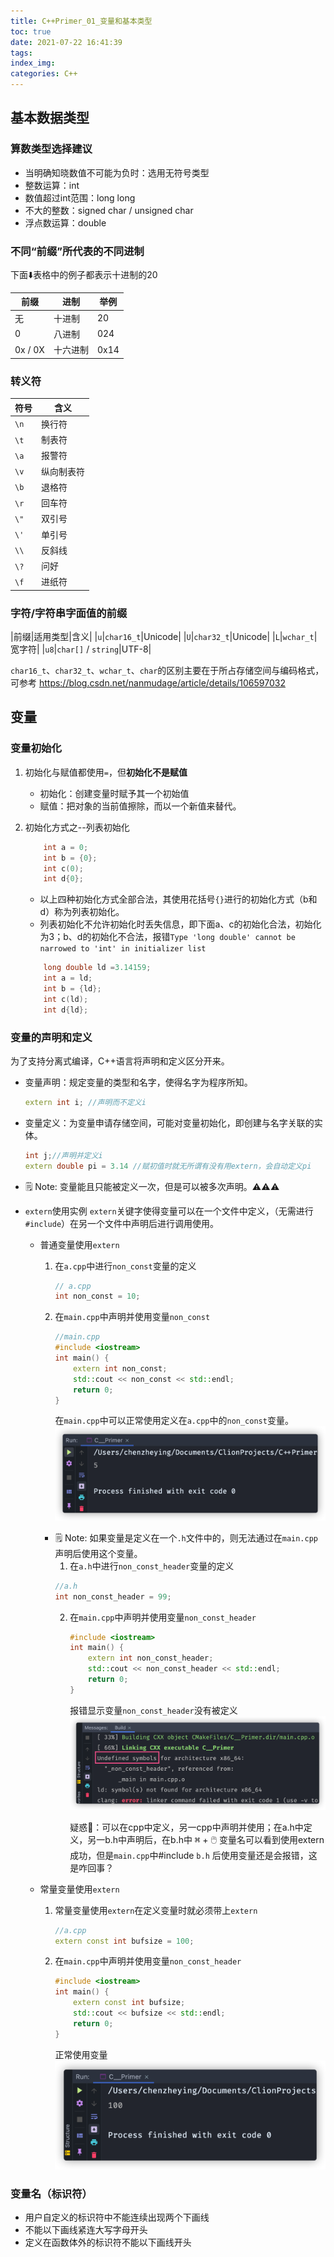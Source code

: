 ```yaml
---
title: C++Primer_01_变量和基本类型
toc: true
date: 2021-07-22 16:41:39
tags:
index_img:
categories: C++
---
```

## 基本数据类型
### 算数类型选择建议
- 当明确知晓数值不可能为负时：选用无符号类型
- 整数运算：int
- 数值超过int范围：long long
- 不大的整数：signed char / unsigned char
- 浮点数运算：double

### 不同“前缀”所代表的不同进制

下面⬇️表格中的例子都表示十进制的20

|前缀|进制|举例|
|-----|--------|---|
|无|十进制|20|
|0|八进制|024|
|0x / 0X|十六进制|0x14|

### 转义符
|符号|含义|
|---|----|
|`\n`|换行符|
|`\t`|制表符|
|`\a`|报警符|
|`\v`|纵向制表符|
|`\b`|退格符|
|`\r`|回车符|
|`\"`|双引号|
|`\'`|单引号|
|`\\`|反斜线|
|`\?`|问好|
|`\f`|进纸符|

### 字符/字符串字面值的前缀

|前缀|适用类型|含义|
|`u`|`char16_t`|Unicode|
|`U`|`char32_t`|Unicode|
|`L`|`wchar_t`|宽字符|
|`u8`|`char[]` / `string`|UTF-8|

`char16_t`、`char32_t`、`wchar_t`、`char`的区别主要在于所占存储空间与编码格式，可参考 https://blog.csdn.net/nanmudage/article/details/106597032


## 变量
### 变量初始化
1. 初始化与赋值都使用`=`，但**初始化不是赋值**
   - 初始化：创建变量时赋予其一个初始值
   - 赋值：把对象的当前值擦除，而以一个新值来替代。
2. 初始化方式之--列表初始化
    ```cpp
        int a = 0;
        int b = {0};
        int c(0);
        int d{0};
    ```

   - 以上四种初始化方式全部合法，其使用花括号`{}`进行的初始化方式（b和d）称为列表初始化。
   - 列表初始化不允许初始化时丢失信息，即下面a、c的初始化合法，初始化为3；b、d的初始化不合法，报错`Type 'long double' cannot be narrowed to 'int' in initializer list`

    ```cpp
        long double ld =3.14159;
        int a = ld;
        int b = {ld};
        int c(ld);
        int d{ld};
    ```

### 变量的声明和定义
为了支持分离式编译，C++语言将声明和定义区分开来。
- 变量声明：规定变量的类型和名字，使得名字为程序所知。
    ```cpp
    extern int i; //声明而不定义i
    ```
- 变量定义：为变量申请存储空间，可能对变量初始化，即创建与名字关联的实体。
    ```cpp
    int j;//声明并定义i
    extern double pi = 3.14 //赋初值时就无所谓有没有用extern，会自动定义pi
    ```
- 🗒️ Note: 变量能且只能被定义一次，但是可以被多次声明。⚠️⚠️⚠️  

- `extern`使用实例
`extern`关键字使得变量可以在一个文件中定义，（无需进行`#include`）在另一个文件中声明后进行调用使用。
  - 普通变量使用`extern`  
    1. 在`a.cpp`中进行`non_const`变量的定义  
          ```cpp
          // a.cpp
          int non_const = 10;
          ```
    2. 在`main.cpp`中声明并使用变量`non_const`
          ```cpp
          //main.cpp
          #include <iostream>
          int main() {
              extern int non_const;
              std::cout << non_const << std::endl;
              return 0;
          }
          ```

          在`main.cpp`中可以正常使用定义在`a.cpp`中的`non_const`变量。
          ![](C-Primer-01-变量和基本类型/2021-07-29-17-08-18.png)
      - 🗒️ Note: 如果变量是定义在一个`.h`文件中的，则无法通过在`main.cpp`声明后使用这个变量。
         1. 在`a.h`中进行`non_const_header`变量的定义
         ```cpp
         //a.h
         int non_const_header = 99;
         ```
         2. 在`main.cpp`中声明并使用变量`non_const_header`
              ```cpp
              #include <iostream>
              int main() {
                  extern int non_const_header;
                  std::cout << non_const_header << std::endl;
                  return 0;
              }
              ```

              报错显示变量`non_const_header`没有被定义
              ![](C-Primer-01-变量和基本类型/2021-07-29-17-17-03.png)

              疑惑🤔：可以在cpp中定义，另一cpp中声明并使用；在a.h中定义，另一b.h中声明后，在b.h中 <kbd>⌘</kbd> + <kbd>🖱️</kbd> 变量名可以看到使用extern成功，但是`main.cpp`中#include `b.h` 后使用变量还是会报错，这是咋回事？

  - 常量变量使用`extern`
    1. 常量变量使用`extern`在定义变量时就必须带上`extern`
        ```cpp
        //a.cpp
        extern const int bufsize = 100;
        ```
    2. 在`main.cpp`中声明并使用变量`non_const_header`
        ```cpp
        #include <iostream>
        int main() {
            extern const int bufsize;
            std::cout << bufsize << std::endl;
            return 0;
        }
        ```

        正常使用变量
        ![](C-Primer-01-变量和基本类型/2021-07-29-17-37-33.png)
### 变量名（标识符）
- 用户自定义的标识符中不能连续出现两个下画线
- 不能以下画线紧连大写字母开头
- 定义在函数体外的标识符不能以下画线开头